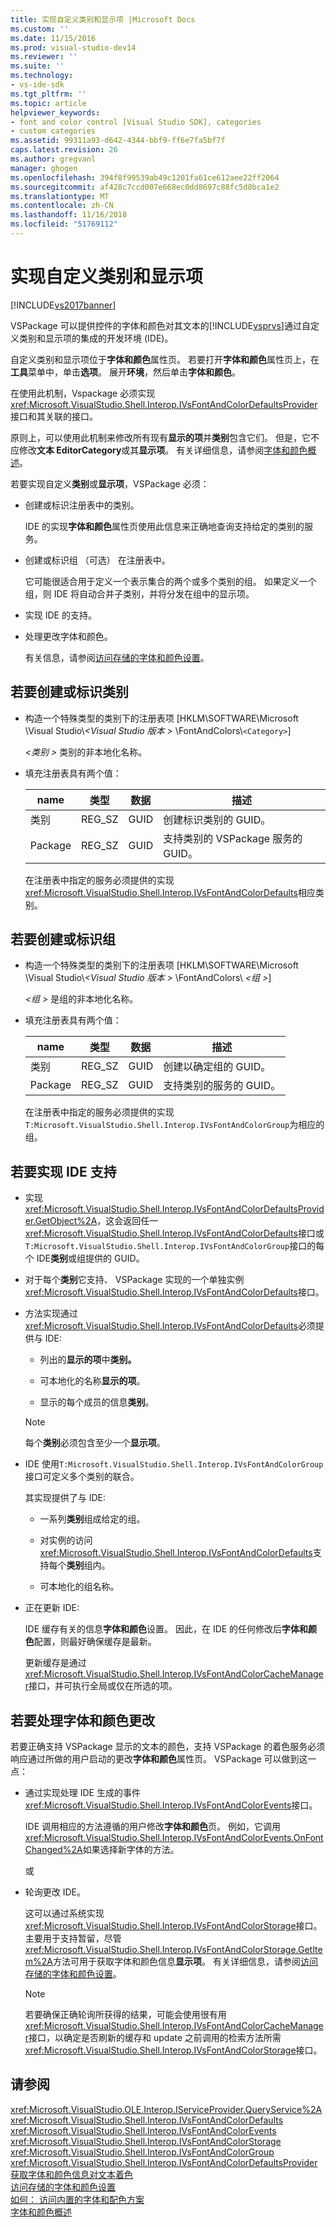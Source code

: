 ```yaml
---
title: 实现自定义类别和显示项 |Microsoft Docs
ms.custom: ''
ms.date: 11/15/2016
ms.prod: visual-studio-dev14
ms.reviewer: ''
ms.suite: ''
ms.technology:
- vs-ide-sdk
ms.tgt_pltfrm: ''
ms.topic: article
helpviewer_keywords:
- font and color control [Visual Studio SDK], categories
- custom categories
ms.assetid: 99311a93-d642-4344-bbf9-ff6e7fa5bf7f
caps.latest.revision: 26
ms.author: gregvanl
manager: ghogen
ms.openlocfilehash: 394f8f99539ab49c1201fa61ce612aee22ff2064
ms.sourcegitcommit: af428c7ccd007e668ec0dd8697c88fc5d8bca1e2
ms.translationtype: MT
ms.contentlocale: zh-CN
ms.lasthandoff: 11/16/2018
ms.locfileid: "51769112"
---
```

# <a name="implementing-custom-categories-and-display-items"></a>实现自定义类别和显示项
[!INCLUDE[vs2017banner](../includes/vs2017banner.md)]

VSPackage 可以提供控件的字体和颜色对其文本的[!INCLUDE[vsprvs](../includes/vsprvs-md.md)]通过自定义类别和显示项的集成的开发环境 (IDE)。  
  
 自定义类别和显示项位于**字体和颜色**属性页。 若要打开**字体和颜色**属性页上，在**工具**菜单中，单击**选项**。 展开**环境**，然后单击**字体和颜色**。  
  
 在使用此机制，Vspackage 必须实现<xref:Microsoft.VisualStudio.Shell.Interop.IVsFontAndColorDefaultsProvider>接口和其关联的接口。  
  
 原则上，可以使用此机制来修改所有现有**显示的项**并**类别**包含它们。 但是，它不应修改**文本 EditorCategory**或其**显示项**。 有关详细信息，请参阅[字体和颜色概述](../extensibility/font-and-color-overview.md)。  
  
 若要实现自定义**类别**或**显示项**，VSPackage 必须：  
  
- 创建或标识注册表中的类别。  
  
   IDE 的实现**字体和颜色**属性页使用此信息来正确地查询支持给定的类别的服务。  
  
- 创建或标识组 （可选） 在注册表中。  
  
   它可能很适合用于定义一个表示集合的两个或多个类别的组。 如果定义一个组，则 IDE 将自动合并子类别，并将分发在组中的显示项。  
  
- 实现 IDE 的支持。  
  
- 处理更改字体和颜色。  
  
  有关信息，请参阅[访问存储的字体和颜色设置](../extensibility/accessing-stored-font-and-color-settings.md)。  
  
## <a name="to-create-or-identify-categories"></a>若要创建或标识类别  
  
- 构造一个特殊类型的类别下的注册表项 [HKLM\SOFTWARE\Microsoft \Visual Studio\\*\<Visual Studio 版本 >* \FontAndColors\\`<Category>`]  
  
   *\<类别 >* 类别的非本地化名称。  
  
- 填充注册表具有两个值：  
  
  |name|类型|数据|描述|  
  |----------|----------|----------|-----------------|  
  |类别|REG_SZ|GUID|创建标识类别的 GUID。|  
  |Package|REG_SZ|GUID|支持类别的 VSPackage 服务的 GUID。|  
  
  在注册表中指定的服务必须提供的实现<xref:Microsoft.VisualStudio.Shell.Interop.IVsFontAndColorDefaults>相应类别。  
  
## <a name="to-create-or-identify-groups"></a>若要创建或标识组  
  
- 构造一个特殊类型的类别下的注册表项 [HKLM\SOFTWARE\Microsoft \Visual Studio\\*\<Visual Studio 版本 >* \FontAndColors\\  *\<组 >*]  
  
   *\<组 >* 是组的非本地化名称。  
  
- 填充注册表具有两个值：  
  
  |name|类型|数据|描述|  
  |----------|----------|----------|-----------------|  
  |类别|REG_SZ|GUID|创建以确定组的 GUID。|  
  |Package|REG_SZ|GUID|支持类别的服务的 GUID。|  
  
  在注册表中指定的服务必须提供的实现`T:Microsoft.VisualStudio.Shell.Interop.IVsFontAndColorGroup`为相应的组。  
  
## <a name="to-implement-ide-support"></a>若要实现 IDE 支持  
  
- 实现<xref:Microsoft.VisualStudio.Shell.Interop.IVsFontAndColorDefaultsProvider.GetObject%2A>，这会返回任一<xref:Microsoft.VisualStudio.Shell.Interop.IVsFontAndColorDefaults>接口或`T:Microsoft.VisualStudio.Shell.Interop.IVsFontAndColorGroup`接口的每个 IDE**类别**或组提供的 GUID。  
  
- 对于每个**类别**它支持、 VSPackage 实现的一个单独实例<xref:Microsoft.VisualStudio.Shell.Interop.IVsFontAndColorDefaults>接口。  
  
- 方法实现通过<xref:Microsoft.VisualStudio.Shell.Interop.IVsFontAndColorDefaults>必须提供与 IDE:  
  
  -   列出的**显示的项**中**类别。**  
  
  -   可本地化的名称**显示的项**。  
  
  -   显示的每个成员的信息**类别**。  
  
  > [!NOTE]
  >  每个**类别**必须包含至少一个**显示项**。  
  
- IDE 使用`T:Microsoft.VisualStudio.Shell.Interop.IVsFontAndColorGroup`接口可定义多个类别的联合。  
  
   其实现提供了与 IDE:  
  
  -   一系列**类别**组成给定的组。  
  
  -   对实例的访问<xref:Microsoft.VisualStudio.Shell.Interop.IVsFontAndColorDefaults>支持每个**类别**组内。  
  
  -   可本地化的组名称。  
  
- 正在更新 IDE:  
  
   IDE 缓存有关的信息**字体和颜色**设置。 因此，在 IDE 的任何修改后**字体和颜色**配置，则最好确保缓存是最新。  
  
  更新缓存是通过<xref:Microsoft.VisualStudio.Shell.Interop.IVsFontAndColorCacheManager>接口，并可执行全局或仅在所选的项。  
  
## <a name="to-handle-font-and-color-changes"></a>若要处理字体和颜色更改  
 若要正确支持 VSPackage 显示的文本的颜色，支持 VSPackage 的着色服务必须响应通过所做的用户启动的更改**字体和颜色**属性页。 VSPackage 可以做到这一点：  
  
-   通过实现处理 IDE 生成的事件<xref:Microsoft.VisualStudio.Shell.Interop.IVsFontAndColorEvents>接口。  
  
     IDE 调用相应的方法遵循的用户修改**字体和颜色**页。 例如，它调用<xref:Microsoft.VisualStudio.Shell.Interop.IVsFontAndColorEvents.OnFontChanged%2A>如果选择新字体的方法。  
  
     或  
  
-   轮询更改 IDE。  
  
     这可以通过系统实现<xref:Microsoft.VisualStudio.Shell.Interop.IVsFontAndColorStorage>接口。 主要用于支持暂留，尽管<xref:Microsoft.VisualStudio.Shell.Interop.IVsFontAndColorStorage.GetItem%2A>方法可用于获取字体和颜色信息**显示项**。 有关详细信息，请参阅[访问存储的字体和颜色设置](../extensibility/accessing-stored-font-and-color-settings.md)。  
  
    > [!NOTE]
    >  若要确保正确轮询所获得的结果，可能会使用很有用<xref:Microsoft.VisualStudio.Shell.Interop.IVsFontAndColorCacheManager>接口，以确定是否刷新的缓存和 update 之前调用的检索方法所需<xref:Microsoft.VisualStudio.Shell.Interop.IVsFontAndColorStorage>接口。  
  
## <a name="see-also"></a>请参阅  
 <xref:Microsoft.VisualStudio.OLE.Interop.IServiceProvider.QueryService%2A>   
 <xref:Microsoft.VisualStudio.Shell.Interop.IVsFontAndColorDefaults>   
 <xref:Microsoft.VisualStudio.Shell.Interop.IVsFontAndColorEvents>   
 <xref:Microsoft.VisualStudio.Shell.Interop.IVsFontAndColorStorage>   
 <xref:Microsoft.VisualStudio.Shell.Interop.IVsFontAndColorGroup>   
 <xref:Microsoft.VisualStudio.Shell.Interop.IVsFontAndColorDefaultsProvider>   
 [获取字体和颜色信息对文本着色](../extensibility/getting-font-and-color-information-for-text-colorization.md)   
 [访问存储的字体和颜色设置](../extensibility/accessing-stored-font-and-color-settings.md)   
 [如何： 访问内置的字体和配色方案](../extensibility/how-to-access-the-built-in-fonts-and-color-scheme.md)   
 [字体和颜色概述](../extensibility/font-and-color-overview.md)

